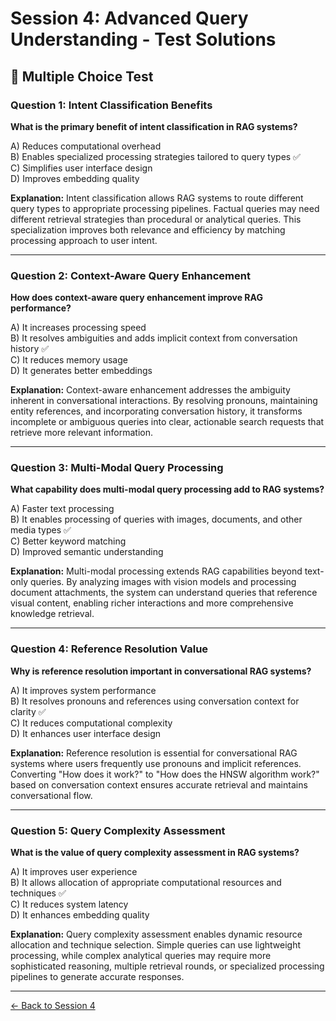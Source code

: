 # Session 4: Advanced Query Understanding - Test Solutions

## 📝 Multiple Choice Test

### Question 1: Intent Classification Benefits

**What is the primary benefit of intent classification in RAG systems?**

A) Reduces computational overhead  
B) Enables specialized processing strategies tailored to query types ✅  
C) Simplifies user interface design  
D) Improves embedding quality  

**Explanation:** Intent classification allows RAG systems to route different query types to appropriate processing pipelines. Factual queries may need different retrieval strategies than procedural or analytical queries. This specialization improves both relevance and efficiency by matching processing approach to user intent.

---

### Question 2: Context-Aware Query Enhancement

**How does context-aware query enhancement improve RAG performance?**

A) It increases processing speed  
B) It resolves ambiguities and adds implicit context from conversation history ✅  
C) It reduces memory usage  
D) It generates better embeddings  

**Explanation:** Context-aware enhancement addresses the ambiguity inherent in conversational interactions. By resolving pronouns, maintaining entity references, and incorporating conversation history, it transforms incomplete or ambiguous queries into clear, actionable search requests that retrieve more relevant information.

---

### Question 3: Multi-Modal Query Processing

**What capability does multi-modal query processing add to RAG systems?**

A) Faster text processing  
B) It enables processing of queries with images, documents, and other media types ✅  
C) Better keyword matching  
D) Improved semantic understanding  

**Explanation:** Multi-modal processing extends RAG capabilities beyond text-only queries. By analyzing images with vision models and processing document attachments, the system can understand queries that reference visual content, enabling richer interactions and more comprehensive knowledge retrieval.

---

### Question 4: Reference Resolution Value

**Why is reference resolution important in conversational RAG systems?**

A) It improves system performance  
B) It resolves pronouns and references using conversation context for clarity ✅  
C) It reduces computational complexity  
D) It enhances user interface design  

**Explanation:** Reference resolution is essential for conversational RAG systems where users frequently use pronouns and implicit references. Converting "How does it work?" to "How does the HNSW algorithm work?" based on conversation context ensures accurate retrieval and maintains conversational flow.

---

### Question 5: Query Complexity Assessment

**What is the value of query complexity assessment in RAG systems?**

A) It improves user experience  
B) It allows allocation of appropriate computational resources and techniques ✅  
C) It reduces system latency  
D) It enhances embedding quality  

**Explanation:** Query complexity assessment enables dynamic resource allocation and technique selection. Simple queries can use lightweight processing, while complex analytical queries may require more sophisticated reasoning, multiple retrieval rounds, or specialized processing pipelines to generate accurate responses.

---

[← Back to Session 4](Session4_ModuleA_Query_Understanding.md)